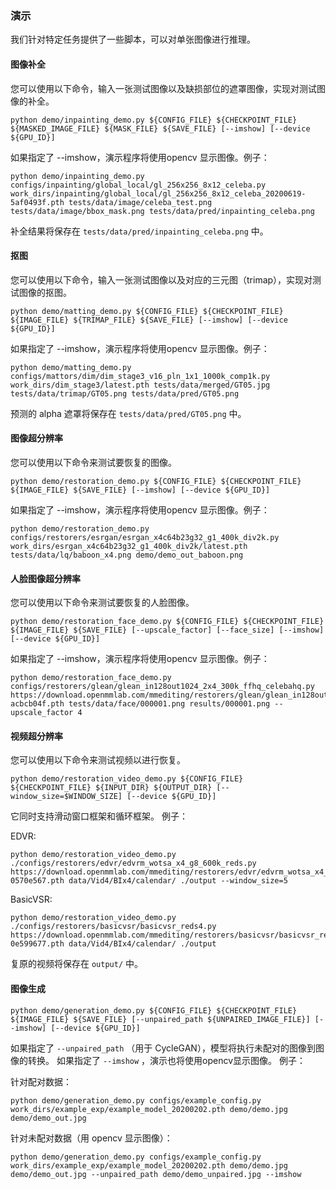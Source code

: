 ### 演示

我们针对特定任务提供了一些脚本，可以对单张图像进行推理。

#### 图像补全

您可以使用以下命令，输入一张测试图像以及缺损部位的遮罩图像，实现对测试图像的补全。

```shell
python demo/inpainting_demo.py ${CONFIG_FILE} ${CHECKPOINT_FILE} ${MASKED_IMAGE_FILE} ${MASK_FILE} ${SAVE_FILE} [--imshow] [--device ${GPU_ID}]
```

如果指定了 --imshow，演示程序将使用opencv 显示图像。例子：

```shell
python demo/inpainting_demo.py configs/inpainting/global_local/gl_256x256_8x12_celeba.py work_dirs/inpainting/global_local/gl_256x256_8x12_celeba_20200619-5af0493f.pth tests/data/image/celeba_test.png tests/data/image/bbox_mask.png tests/data/pred/inpainting_celeba.png
```

补全结果将保存在 `tests/data/pred/inpainting_celeba.png` 中。

#### 抠图

您可以使用以下命令，输入一张测试图像以及对应的三元图（trimap），实现对测试图像的抠图。

```shell
python demo/matting_demo.py ${CONFIG_FILE} ${CHECKPOINT_FILE} ${IMAGE_FILE} ${TRIMAP_FILE} ${SAVE_FILE} [--imshow] [--device ${GPU_ID}]
```

如果指定了 --imshow，演示程序将使用opencv 显示图像。例子：

```shell
python demo/matting_demo.py configs/mattors/dim/dim_stage3_v16_pln_1x1_1000k_comp1k.py work_dirs/dim_stage3/latest.pth tests/data/merged/GT05.jpg tests/data/trimap/GT05.png tests/data/pred/GT05.png
```

预测的 alpha 遮罩将保存在 `tests/data/pred/GT05.png` 中。

#### 图像超分辨率

您可以使用以下命令来测试要恢复的图像。

```shell
python demo/restoration_demo.py ${CONFIG_FILE} ${CHECKPOINT_FILE} ${IMAGE_FILE} ${SAVE_FILE} [--imshow] [--device ${GPU_ID}]
```

如果指定了 --imshow，演示程序将使用opencv 显示图像。例子：

```shell
python demo/restoration_demo.py configs/restorers/esrgan/esrgan_x4c64b23g32_g1_400k_div2k.py work_dirs/esrgan_x4c64b23g32_g1_400k_div2k/latest.pth tests/data/lq/baboon_x4.png demo/demo_out_baboon.png
```

#### 人脸图像超分辨率

您可以使用以下命令来测试要恢复的人脸图像。

```shell
python demo/restoration_face_demo.py ${CONFIG_FILE} ${CHECKPOINT_FILE} ${IMAGE_FILE} ${SAVE_FILE} [--upscale_factor] [--face_size] [--imshow] [--device ${GPU_ID}]
```

如果指定了 --imshow，演示程序将使用opencv 显示图像。例子：

```shell
python demo/restoration_face_demo.py configs/restorers/glean/glean_in128out1024_2x4_300k_ffhq_celebahq.py https://download.openmmlab.com/mmediting/restorers/glean/glean_in128out1024_4x2_300k_ffhq_celebahq_20210812-acbcb04f.pth tests/data/face/000001.png results/000001.png --upscale_factor 4
```

#### 视频超分辨率

您可以使用以下命令来测试视频以进行恢复。

```shell
python demo/restoration_video_demo.py ${CONFIG_FILE} ${CHECKPOINT_FILE} ${INPUT_DIR} ${OUTPUT_DIR} [--window_size=$WINDOW_SIZE] [--device ${GPU_ID}]
```

它同时支持滑动窗口框架和循环框架。 例子：

EDVR:

```shell
python demo/restoration_video_demo.py ./configs/restorers/edvr/edvrm_wotsa_x4_g8_600k_reds.py https://download.openmmlab.com/mmediting/restorers/edvr/edvrm_wotsa_x4_8x4_600k_reds_20200522-0570e567.pth data/Vid4/BIx4/calendar/ ./output --window_size=5
```

BasicVSR:

```shell
python demo/restoration_video_demo.py ./configs/restorers/basicvsr/basicvsr_reds4.py https://download.openmmlab.com/mmediting/restorers/basicvsr/basicvsr_reds4_20120409-0e599677.pth data/Vid4/BIx4/calendar/ ./output
```

复原的视频将保存在 `output/` 中。

#### 图像生成

```shell
python demo/generation_demo.py ${CONFIG_FILE} ${CHECKPOINT_FILE} ${IMAGE_FILE} ${SAVE_FILE} [--unpaired_path ${UNPAIRED_IMAGE_FILE}] [--imshow] [--device ${GPU_ID}]
```

如果指定了 `--unpaired_path` （用于 CycleGAN），模型将执行未配对的图像到图像的转换。 如果指定了 `--imshow` ，演示也将使用opencv显示图像。 例子：

针对配对数据：

```shell
python demo/generation_demo.py configs/example_config.py work_dirs/example_exp/example_model_20200202.pth demo/demo.jpg demo/demo_out.jpg
```

针对未配对数据（用 opencv 显示图像）：

```shell
python demo/generation_demo.py configs/example_config.py work_dirs/example_exp/example_model_20200202.pth demo/demo.jpg demo/demo_out.jpg --unpaired_path demo/demo_unpaired.jpg --imshow
```
